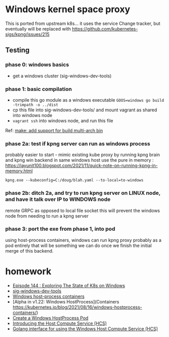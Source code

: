 # Windows kernel space proxy

This is ported from upstream k8s... it uses the service Change tracker, but
eventually will be replaced with https://github.com/kubernetes-sigs/kpng/issues/215

## Testing

### phase 0: windows basics

- get a windows cluster (sig-windows-dev-tools)

### phase 1: basic compilation 
- compile this go module as a windows executable `GOOS=windows go build -trimpath -o ../dist`
- cp this file into sig-windows-dev-tools/ and mount vagrant as shared into windows node
- `vagrant ssh` into windows node, and run this file

Ref: [make: add support for build multi-arch bin](https://github.com/kubernetes-sigs/kpng/pull/219)

### phase 2a: test if kpng server can run as windows process

probably easier to start - mimic existing kube proxy by running kpng brain and kpng win backend in same windows
host use the pure in memory : https://jayunit100.blogspot.com/2021/11/quick-note-on-running-kpng-in-memory.html


```
kpng.exe --kubeconfig=C:/doug/blah.yaml --to-local=to-windows
```
### phase 2b: ditch 2a, and try to run kpng server on LINUX node, and have it talk over IP to WINDOWS node

remote GRPC as opposed to local file socket this will prevent the windows node
from needing to run a kpng server

### phase 3: port the exe from phase 1, into pod

using host-process containers, windows can run kpng proxy probably as a pod entirely
that will be something we can do once we finish the initial merge of this backend.


# homework
- [Episode 144 : Exploring The State of K8s on Windows](https://github.com/vmware-tanzu/tgik/tree/master/episodes/144)
- [sig-windows-dev-tools](https://github.com/kubernetes-sigs/sig-windows-dev-tools)
- [Windows host-process containers](https://www.youtube.com/watch?v=fSmDmwKwFfQ)
- [Alpha in v1.22: Windows HostProcess](Containers https://kubernetes.io/blog/2021/08/16/windows-hostprocess-containers/)
- [Create a Windows HostProcess Pod](https://kubernetes.io/docs/tasks/configure-pod-container/create-hostprocess-pod/)
- [Introducing the Host Compute Service (HCS)](https://techcommunity.microsoft.com/t5/containers/introducing-the-host-compute-service-hcs/ba-p/382332)
- [Golang interface for using the Windows Host Compute Service (HCS)](https://github.com/microsoft/hcsshim)




